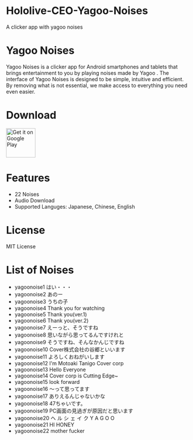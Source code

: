 # Hololive-CEO-Yagoo-Noises
A clicker app with yagoo noises

# Yagoo Noises
Yagoo Noises is a clicker app for Android smartphones and tablets that brings entertainment to you by playing noises made by Yagoo .
The interface of Yagoo Noises is designed to be simple, intuitive and efficient. By removing what is not essential, we make access to everything you need even easier.

# Download
[<img src="https://play.google.com/intl/en_us/badges/images/generic/en_badge_web_generic.png"
alt="Get it on Google Play"
height="80">](https://play.google.com/store/apps/details?id=com.yuzumin.yagoonoises)

# Features
* 22 Noises
* Audio Download
* Supported Languges: Japanese, Chinese, English

# License
MIT License

# List of Noises
* yagoonoise1   はい・・・
* yagoonoise2   あのー
* yagoonoise3   うちの子
* yagoonoise4   Thank you for watching
* yagoonoise5   Thank you(ver.1)
* yagoonoise6   Thank you(ver.2)
* yagoonoise7   えーっと、そうですね
* yagoonoise8   思いながら思ってるんですけれと
* yagoonoise9   そうですね、そんなかんじですね
* yagoonoise10  Cover株式会社の谷郷といいます
* yagoonoise11  よろしくおねがいします
* yagoonoise12  I'm Motoaki Tanigo Cover corp
* yagoonoise13  Hello Everyone
* yagoonoise14  Cover corp is Cutting Edge~
* yagoonoise15  look forward
* yagoonoise16  〜って思ってます
* yagoonoise17  ありえるんじゃないかな
* yagoonoise18  47ちゃいです。
* yagoonoise19  PC画面の見過ぎが原因だと思います
* yagoonoise20  ヘ ル シ ェ イ ク Y A G O O
* yagoonoise21  HI HONEY
* yagoonoise22  mother fucker
